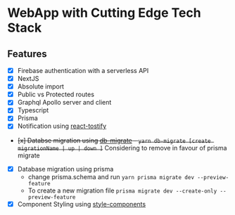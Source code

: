 # WebApp with Cutting Edge Tech Stack

## Features 
 - [x] Firebase authentication with a serverless API
 - [x] NextJS 
 - [x] Absolute import
 - [x] Public vs Protected routes
 - [x] Graphql Apollo server and client
 - [x] Typescript
 - [x] Prisma
 - [x] Notification using [react-tostify](https://fkhadra.github.io/react-toastify/the-gist-of-react-toastify)
 - ~~[x] Databse migration using [db-migrate](https://db-migrate.readthedocs.io/en/latest/) - `yarn db-migrate [create migrationName | up | down ]`~~ Considering to remove in favour of prisma migrate
 - [x] Database migration using prisma 
    - change prisma.schema and run `yarn prisma migrate dev --preview-feature`
    - To create a new migration file `prisma migrate dev --create-only --preview-feature`
 - [x] Component Styling using [style-components](https://styled-components.com/) 